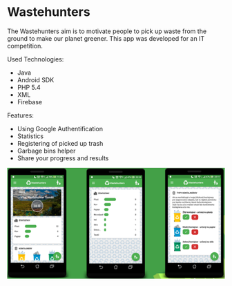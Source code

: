 # Wastehunters

The Wastehunters aim is to motivate people to pick up waste from the ground to make our planet greener. This app was developed for an IT competition.

Used Technologies:
- Java
- Android SDK
- PHP 5.4
- XML
- Firebase

Features:
- Using Google Authentification
- Statistics
- Registering of picked up trash
- Garbage bins helper
- Share your progress and results


<img alt="Screenshot from Wastehunters app" src="https://github.com/tomassilny/wastehunters/blob/master/app/src/main/res/drawable/screen.png" width="800">
